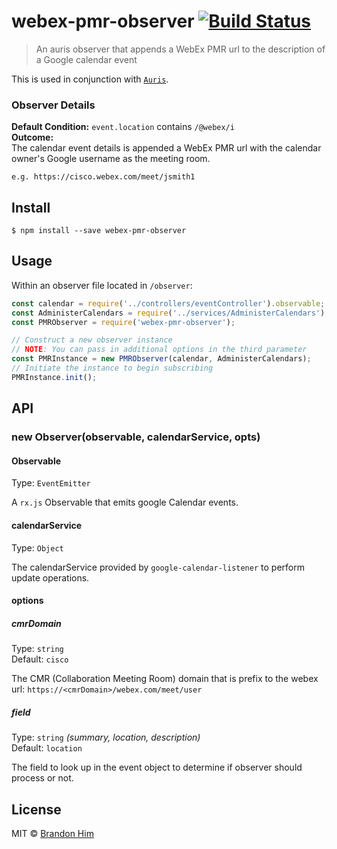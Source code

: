 # webex-pmr-observer [![Build Status](https://travis-ci.org/brh55/webex-pmr-observer.svg?branch=master)](https://travis-ci.org/brh55/webex-pmr-observer)

> An auris observer that appends a WebEx PMR url to the description of a Google calendar event

This is used in conjunction with [`Auris`](https://github.com/cisco-ie/auris).

### Observer Details
**Default Condition:** `event.location` contains `/@webex/i` <br>
**Outcome:** <br>
The calendar event details is appended a WebEx PMR url with the calendar owner's Google username as the meeting room.

`e.g. https://cisco.webex.com/meet/jsmith1`

## Install

```
$ npm install --save webex-pmr-observer
```

## Usage
Within an observer file located in `/observer`:

```js
const calendar = require('../controllers/eventController').observable;
const AdministerCalendars = require('../services/AdministerCalendars');
const PMRObserver = require('webex-pmr-observer');

// Construct a new observer instance
// NOTE: You can pass in additional options in the third parameter
const PMRInstance = new PMRObserver(calendar, AdministerCalendars);
// Initiate the instance to begin subscribing
PMRInstance.init();
```

## API

### new Observer(observable, calendarService, opts)

#### Observable

Type: `EventEmitter`

A `rx.js` Observable that emits google Calendar events.


#### calendarService

Type: `Object`

The calendarService provided by `google-calendar-listener` to perform update operations.

#### options

##### cmrDomain
Type: `string`<br>
Default: `cisco`

The CMR (Collaboration Meeting Room) domain that is prefix to the webex url: `https://<cmrDomain>/webex.com/meet/user`

##### field
Type: `string` *(summary, location, description)* <br>
Default: `location`

The field to look up in the event object to determine if observer should process or not. 

## License
MIT © [Brandon Him](https://github.com/cisco-ie/webex-pmr-observer)
